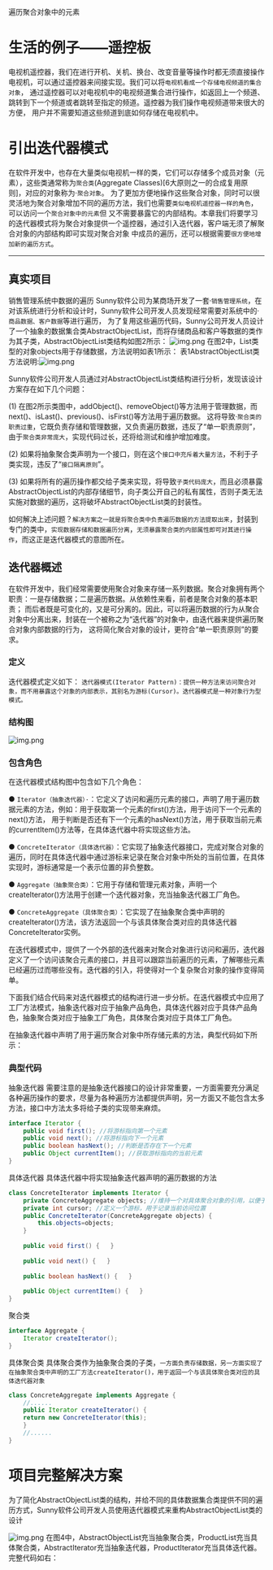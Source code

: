 遍历聚合对象中的元素

# 生活的例子——遥控板

电视机遥控器，我们在进行开机、关机、换台、改变音量等操作时都无须直接操作电视机，可以通过遥控器来间接实现。我们可以将`电视机看成一个存储电视频道的集合对象`，
通过遥控器可以对电视机中的电视频道集合进行操作，如返回上一个频道、跳转到下一个频道或者跳转至指定的频道。遥控器为我们操作电视频道带来很大的方便，
用户并不需要知道这些频道到底如何存储在电视机中。

# 引出迭代器模式

在软件开发中，也存在大量类似电视机一样的类，它们可以存储多个成员对象（元素），这些类通常称为`聚合类`(Aggregate Classes)[6大原则之一的合成复用原则]，对应的对象称为·`聚合对象`。
为了更加方便地操作这些聚合对象，同时可以很灵活地为聚合对象增加不同的遍历方法，我们也需要`类似电视机遥控器一样的角色`，可以访问一个`聚合对象中的元素`但
又不需要暴露它的内部结构。本章我们将要学习的迭代器模式将为聚合对象提供一个遥控器，通过引入迭代器，客户端无须了解聚合对象的内部结构即可实现对聚合对象
中成员的遍历，还可以根据需要`很方便地增加新的遍历方式`。


---
## 真实项目
销售管理系统中数据的遍历
Sunny软件公司为某商场开发了一套·`销售管理系统`，在对该系统进行分析和设计时，Sunny软件公司开发人员发现经常需要对系统中的·`商品数据、客户数据`等进行遍历，
为了复用这些遍历代码，Sunny公司开发人员设计了一个抽象的数据集合类AbstractObjectList，而将存储商品和客户等数据的类作为其子类，AbstractObjectList类结构如图2所示：
![img.png](初始项目.png)
在图2中，List类型的对象objects用于存储数据，方法说明如表1所示： 表1AbstractObjectList类方法说明:![img.png](初始项目的方法说明.png)

Sunny软件公司开发人员通过对AbstractObjectList类结构进行分析，发现该设计方案存在如下几个问题：

(1) 在图2所示类图中，addObject()、removeObject()等方法用于管理数据，而next()、isLast()、previous()、isFirst()等方法用于遍历数据。
    这将导致·`聚合类的职责过重`，它既负责存储和管理数据，又负责遍历数据，违反了“单一职责原则”，由于`聚合类非常庞大`，实现代码过长，还将给测试和维护增加难度。

(2) 如果将抽象聚合类声明为一个接口，则在这个`接口中充斥着大量方法`，不利于子类实现，违反了“`接口隔离原则`”。

(3) 如果将所有的遍历操作都交给子类来实现，将导致`子类代码庞大`，而且必须暴露AbstractObjectList的内部存储细节，向子类公开自己的私有属性，否则子类无法实施对数据的遍历，这将破坏AbstractObjectList类的封装性。

如何解决上述问题？`解决方案之一就是将聚合类中负责遍历数据的方法提取出来`，封装到专门的类中，`实现数据存储和数据遍历分离`，`无须暴露聚合类的内部属性即可对其进行操作`，而这正是迭代器模式的意图所在。



## 迭代器概述
在软件开发中，我们经常需要使用聚合对象来存储一系列数据。聚合对象拥有两个职责：一是存储数据；二是遍历数据。从依赖性来看，前者是聚合对象的基本职责；
而后者既是可变化的，又是可分离的。因此，可以将遍历数据的行为从聚合对象中分离出来，封装在一个被称之为“迭代器”的对象中，由迭代器来提供遍历聚合对象内部数据的行为，
这将简化聚合对象的设计，更符合“单一职责原则”的要求。

### 定义
迭代器模式定义如下：
`迭代器模式(Iterator Pattern)：提供一种方法来访问聚合对象，而不用暴露这个对象的内部表示，其别名为游标(Cursor)。迭代器模式是一种对象行为型模式。`

### 结构图
![img.png](迭代器结构图.png)


### 包含角色
在迭代器模式结构图中包含如下几个角色：

● `Iterator（抽象迭代器）·`：它定义了访问和遍历元素的接口，声明了用于遍历数据元素的方法，例如：用于获取第一个元素的first()方法，用于访问下一个元素的next()方法，
   用于判断是否还有下一个元素的hasNext()方法，用于获取当前元素的currentItem()方法等，在具体迭代器中将实现这些方法。

● `ConcreteIterator（具体迭代器）`：它实现了抽象迭代器接口，完成对聚合对象的遍历，同时在具体迭代器中通过游标来记录在聚合对象中所处的当前位置，在具体实现时，游标通常是一个表示位置的非负整数。

● `Aggregate（抽象聚合类）`：它用于存储和管理元素对象，声明一个createIterator()方法用于创建一个迭代器对象，充当抽象迭代器工厂角色。

● `ConcreteAggregate（具体聚合类）`：它实现了在抽象聚合类中声明的createIterator()方法，该方法返回一个与该具体聚合类对应的具体迭代器ConcreteIterator实例。

在迭代器模式中，提供了一个外部的迭代器来对聚合对象进行访问和遍历，迭代器定义了一个访问该聚合元素的接口，并且可以跟踪当前遍历的元素，了解哪些元素已经遍历过而哪些没有。迭代器的引入，将使得对一个复杂聚合对象的操作变得简单。

下面我们结合代码来对迭代器模式的结构进行进一步分析。在迭代器模式中应用了工厂方法模式，抽象迭代器对应于抽象产品角色，具体迭代器对应于具体产品角色，抽象聚合类对应于抽象工厂角色，具体聚合类对应于具体工厂角色。

在抽象迭代器中声明了用于遍历聚合对象中所存储元素的方法，典型代码如下所示：



### 典型代码

抽象迭代器
需要注意的是抽象迭代器接口的设计非常重要，一方面需要充分满足各种遍历操作的要求，尽量为各种遍历方法都提供声明，另一方面又不能包含太多方法，接口中方法太多将给子类的实现带来麻烦。
```java
interface Iterator {
	public void first(); //将游标指向第一个元素
	public void next(); //将游标指向下一个元素
	public boolean hasNext(); //判断是否存在下一个元素
	public Object currentItem(); //获取游标指向的当前元素
}
```

具体迭代器
具体迭代器中将实现抽象迭代器声明的遍历数据的方法
```java
class ConcreteIterator implements Iterator {
	private ConcreteAggregate objects; //维持一个对具体聚合对象的引用，以便于访问存储在聚合对象中的数据
	private int cursor; //定义一个游标，用于记录当前访问位置
	public ConcreteIterator(ConcreteAggregate objects) {
		this.objects=objects;
	}
 
	public void first() {   }
		
	public void next() {   }
 
	public boolean hasNext() {   }
	
	public Object currentItem() {   }
}
```

聚合类
```java
interface Aggregate {
	Iterator createIterator();
}
```


具体聚合类
具体聚合类作为抽象聚合类的子类，`一方面负责存储数据，另一方面实现了在抽象聚合类中声明的工厂方法createIterator()，用于返回一个与该具体聚合类对应的具体迭代器对象`
```java
class ConcreteAggregate implements Aggregate {	
    //......	
    public Iterator createIterator() {
	return new ConcreteIterator(this);
    }
	//......
}
```

# 项目完整解决方案
为了简化AbstractObjectList类的结构，并给不同的具体数据集合类提供不同的遍历方式，Sunny软件公司开发人员使用迭代器模式来重构AbstractObjectList类的设计

![img.png](迭代器解决方案.png)
在图4中，AbstractObjectList充当抽象聚合类，ProductList充当具体聚合类，AbstractIterator充当抽象迭代器，ProductIterator充当具体迭代器。完整代码如右：


























